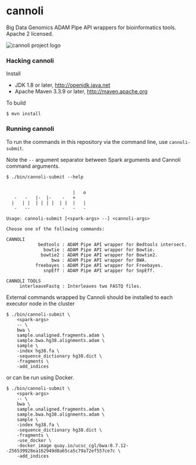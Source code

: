 # cannoli
Big Data Genomics ADAM Pipe API wrappers for bioinformatics tools.  Apache 2 licensed.

![cannoli project logo](https://github.com/heuermh/cannoli/raw/master/images/cannoli-shells.jpg)

### Hacking cannoli

Install

 * JDK 1.8 or later, http://openjdk.java.net
 * Apache Maven 3.3.9 or later, http://maven.apache.org

To build

    $ mvn install


### Running cannoli

To run the commands in this repository via the command line, use `cannoli-submit`.

Note the ```--``` argument separator between Spark arguments and Cannoli command arguments.

```
$ ./bin/cannoli-submit --help

                             
                         |   o
   -   -   |-  |-    -   +
  |   | |  | | | |  | |  |   |
   -   --            -   -   -

Usage: cannoli-submit [<spark-args> --] <cannoli-args>

Choose one of the following commands:

CANNOLI
            bedtools : ADAM Pipe API wrapper for Bedtools intersect.
              bowtie : ADAM Pipe API wrapper for Bowtie.
             bowtie2 : ADAM Pipe API wrapper for Bowtie2.
                 bwa : ADAM Pipe API wrapper for BWA.
           freebayes : ADAM Pipe API wrapper for Freebayes.
              snpEff : ADAM Pipe API wrapper for SnpEff.

CANNOLI TOOLS
     interleaveFastq : Interleaves two FASTQ files.
```


External commands wrapped by Cannoli should be installed to each executor node in the cluster

```
$ ./bin/cannoli-submit \
    <spark-args>
    -- \
    bwa \
    sample.unaligned.fragments.adam \
    sample.bwa.hg38.alignments.adam \
    sample \
    -index hg38.fa \
    -sequence_dictionary hg38.dict \
    -fragments \
    -add_indices
```

or can be run using Docker.

```
$ ./bin/cannoli-submit \
    <spark-args>
    -- \
    bwa \
    sample.unaligned.fragments.adam \
    sample.bwa.hg38.alignments.adam \
    sample \
    -index hg38.fa \
    -sequence_dictionary hg38.dict \
    -fragments \
    -use_docker \
    -docker_image quay.io/ucsc_cgl/bwa:0.7.12--256539928ea162949d8a65ca5c79a72ef557ce7c \
    -add_indices
```
